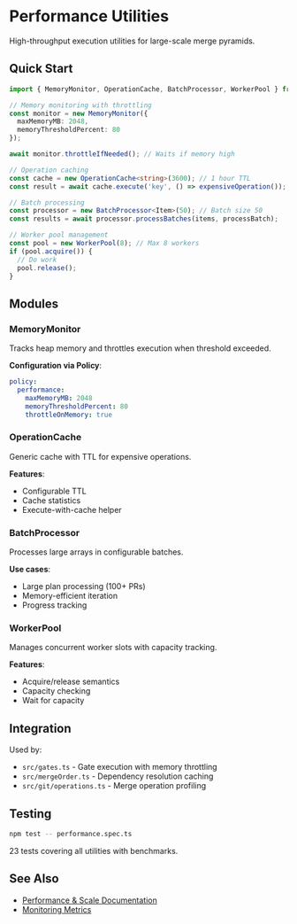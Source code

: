 # Performance Utilities

High-throughput execution utilities for large-scale merge pyramids.

## Quick Start

```typescript
import { MemoryMonitor, OperationCache, BatchProcessor, WorkerPool } from './performance';

// Memory monitoring with throttling
const monitor = new MemoryMonitor({ 
  maxMemoryMB: 2048, 
  memoryThresholdPercent: 80 
});

await monitor.throttleIfNeeded(); // Waits if memory high

// Operation caching
const cache = new OperationCache<string>(3600); // 1 hour TTL
const result = await cache.execute('key', () => expensiveOperation());

// Batch processing
const processor = new BatchProcessor<Item>(50); // Batch size 50
const results = await processor.processBatches(items, processBatch);

// Worker pool management
const pool = new WorkerPool(8); // Max 8 workers
if (pool.acquire()) {
  // Do work
  pool.release();
}
```

## Modules

### MemoryMonitor
Tracks heap memory and throttles execution when threshold exceeded.

**Configuration via Policy**:
```yaml
policy:
  performance:
    maxMemoryMB: 2048
    memoryThresholdPercent: 80
    throttleOnMemory: true
```

### OperationCache
Generic cache with TTL for expensive operations.

**Features**:
- Configurable TTL
- Cache statistics
- Execute-with-cache helper

### BatchProcessor
Processes large arrays in configurable batches.

**Use cases**:
- Large plan processing (100+ PRs)
- Memory-efficient iteration
- Progress tracking

### WorkerPool
Manages concurrent worker slots with capacity tracking.

**Features**:
- Acquire/release semantics
- Capacity checking
- Wait for capacity

## Integration

Used by:
- `src/gates.ts` - Gate execution with memory throttling
- `src/mergeOrder.ts` - Dependency resolution caching
- `src/git/operations.ts` - Merge operation profiling

## Testing

```bash
npm test -- performance.spec.ts
```

23 tests covering all utilities with benchmarks.

## See Also

- [Performance & Scale Documentation](../docs/performance-scale.md)
- [Monitoring Metrics](./monitoring/metrics.ts)
